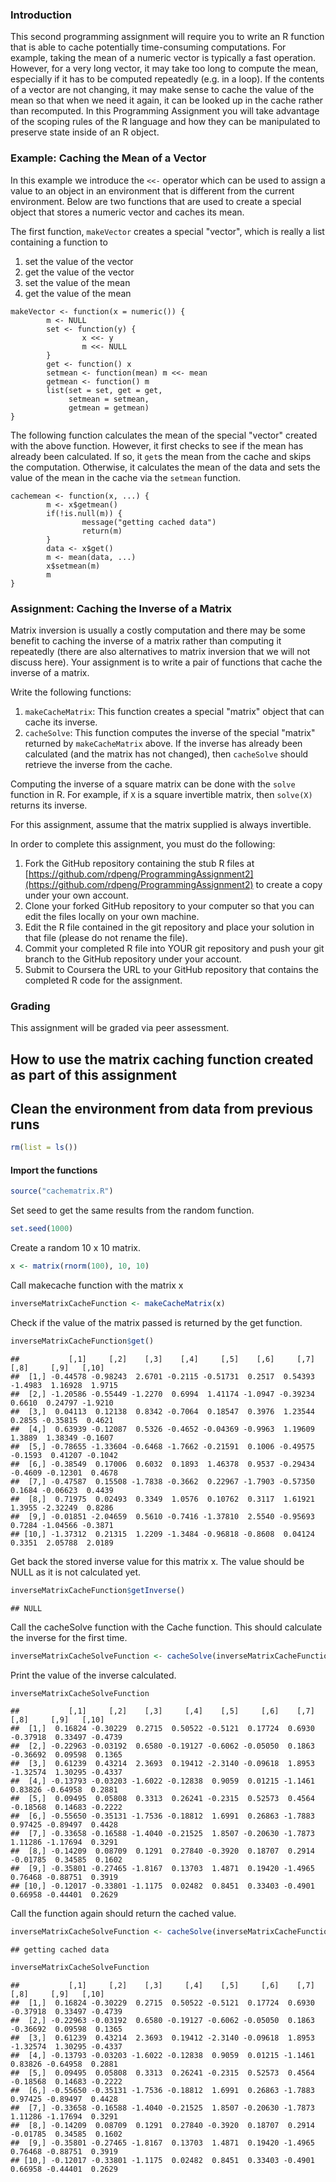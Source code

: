 ### Introduction

This second programming assignment will require you to write an R function that is able to cache potentially time-consuming computations. For example, taking the mean of a numeric vector is typically a fast operation. However, for a very long vector, it may take too long to compute the mean, especially if it has to be computed repeatedly (e.g. in a loop). If the contents of a vector are not changing, it may make sense to cache the value of the mean so that when we need it again, it can be looked up in the cache rather than recomputed. In this Programming Assignment you will take advantage of the scoping rules of the R language and how they can be manipulated to preserve state inside of an R object.

### Example: Caching the Mean of a Vector

In this example we introduce the `<<-` operator which can be used to assign a value to an object in an environment that is different from the current environment. Below are two functions that are used to create a special object that stores a numeric vector and caches its mean. 

The first function, `makeVector` creates a special "vector", which is really a list containing a function to

1.  set the value of the vector
2.  get the value of the vector
3.  set the value of the mean
4.  get the value of the mean

<!-- -->

    makeVector <- function(x = numeric()) {
            m <- NULL
            set <- function(y) {
                    x <<- y
                    m <<- NULL
            }
            get <- function() x
            setmean <- function(mean) m <<- mean
            getmean <- function() m
            list(set = set, get = get,
                 setmean = setmean,
                 getmean = getmean)
    }

The following function calculates the mean of the special "vector" created with the above function. However, it first checks to see if the mean has already been calculated. If so, it `get`s the mean from the cache and skips the computation. Otherwise, it calculates the mean of the data and sets the value of the mean in the cache via the `setmean` function.

    cachemean <- function(x, ...) {
            m <- x$getmean()
            if(!is.null(m)) {
                    message("getting cached data")
                    return(m)
            }
            data <- x$get()
            m <- mean(data, ...)
            x$setmean(m)
            m
    }

### Assignment: Caching the Inverse of a Matrix

Matrix inversion is usually a costly computation and there may be some benefit to caching the inverse of a matrix rather than computing it repeatedly (there are also alternatives to matrix inversion that we will not discuss here). Your assignment is to write a pair of functions that cache the inverse of a matrix.

Write the following functions:

1.  `makeCacheMatrix`: This function creates a special "matrix" object that can cache its inverse.
2.  `cacheSolve`: This function computes the inverse of the special "matrix" returned by `makeCacheMatrix` above. If the inverse has already been calculated (and the matrix has not changed), then `cacheSolve` should retrieve the inverse from the cache.

Computing the inverse of a square matrix can be done with the `solve` function in R. For example, if `X` is a square invertible matrix, then `solve(X)` returns its inverse.

For this assignment, assume that the matrix supplied is always invertible.

In order to complete this assignment, you must do the following:

1.  Fork the GitHub repository containing the stub R files at [https://github.com/rdpeng/ProgrammingAssignment2](https://github.com/rdpeng/ProgrammingAssignment2) to create a copy under your own account.
2.  Clone your forked GitHub repository to your computer so that you can edit the files locally on your own machine.
3.  Edit the R file contained in the git repository and place your solution in that file (please do not rename the file).
4.  Commit your completed R file into YOUR git repository and push your git branch to the GitHub repository under your account.
5.  Submit to Coursera the URL to your GitHub repository that contains the completed R code for the assignment.

### Grading

This assignment will be graded via peer assessment.


## How to use the matrix caching function created as part of this assignment

## Clean the environment from data from previous runs 

```r
rm(list = ls())
```




#### Import the functions

```r
source("cachematrix.R")
```


Set seed to get the same results from the random function. 

```r
set.seed(1000)
```



Create a random 10 x 10 matrix.

```r
x <- matrix(rnorm(100), 10, 10)
```



Call makecache function with the matrix x

```r
inverseMatrixCacheFunction <- makeCacheMatrix(x)
```



Check if the value of the matrix passed is returned by the get function. 

```r
inverseMatrixCacheFunction$get()
```

```
##           [,1]     [,2]    [,3]    [,4]     [,5]    [,6]     [,7]    [,8]     [,9]   [,10]
##  [1,] -0.44578 -0.98243  2.6701 -0.2115 -0.51731  0.2517  0.54393 -1.4983  1.16928  1.9715
##  [2,] -1.20586 -0.55449 -1.2270  0.6994  1.41174 -1.0947 -0.39234  0.6610  0.24797 -1.9210
##  [3,]  0.04113  0.12138  0.8342 -0.7064  0.18547  0.3976  1.23544  0.2855 -0.35815  0.4621
##  [4,]  0.63939 -0.12087  0.5326 -0.4652 -0.04369 -0.9963  1.19609  1.3889  1.38349 -0.1607
##  [5,] -0.78655 -1.33604 -0.6468 -1.7662 -0.21591  0.1006 -0.49575 -0.1593  0.41207 -0.1042
##  [6,] -0.38549  0.17006  0.6032  0.1893  1.46378  0.9537 -0.29434 -0.4609 -0.12301  0.4678
##  [7,] -0.47587  0.15508 -1.7838 -0.3662  0.22967 -1.7903 -0.57350  0.1684 -0.06623  0.4439
##  [8,]  0.71975  0.02493  0.3349  1.0576  0.10762  0.3117  1.61921  1.3955 -2.32249  0.8286
##  [9,] -0.01851 -2.04659  0.5610 -0.7416 -1.37810  2.5540 -0.95693  0.7284 -1.04566 -0.3871
## [10,] -1.37312  0.21315  1.2209 -1.3484 -0.96818 -0.8608  0.04124  0.3351  2.05788  2.0189
```


Get back the stored inverse value for this matrix x. The value should be NULL as it is not calculated yet. 


```r
inverseMatrixCacheFunction$getInverse()
```

```
## NULL
```




Call the cacheSolve function with the Cache function. This should calculate the inverse for the first time. 

```r
inverseMatrixCacheSolveFunction <- cacheSolve(inverseMatrixCacheFunction)
```


Print the value of the inverse calculated. 


```r
inverseMatrixCacheSolveFunction
```

```
##           [,1]     [,2]    [,3]     [,4]    [,5]     [,6]    [,7]     [,8]     [,9]   [,10]
##  [1,]  0.16824 -0.30229  0.2715  0.50522 -0.5121  0.17724  0.6930 -0.37918  0.33497 -0.4739
##  [2,] -0.22963 -0.03192  0.6580 -0.19127 -0.6062 -0.05050  0.1863 -0.36692  0.09598  0.1365
##  [3,]  0.61239  0.43214  2.3693  0.19412 -2.3140 -0.09618  1.8953 -1.32574  1.30295 -0.4337
##  [4,] -0.13793 -0.03203 -1.6022 -0.12838  0.9059  0.01215 -1.1461  0.83826 -0.64958  0.2881
##  [5,]  0.09495  0.05808  0.3313  0.26241 -0.2315  0.52573  0.4564 -0.18568  0.14683 -0.2222
##  [6,] -0.55650 -0.35131 -1.7536 -0.18812  1.6991  0.26863 -1.7883  0.97425 -0.89497  0.4428
##  [7,] -0.33658 -0.16588 -1.4040 -0.21525  1.8507 -0.20630 -1.7873  1.11286 -1.17694  0.3291
##  [8,] -0.14209  0.08709  0.1291  0.27840 -0.3920  0.18707  0.2914 -0.01785  0.34585  0.1602
##  [9,] -0.35801 -0.27465 -1.8167  0.13703  1.4871  0.19420 -1.4965  0.76468 -0.88751  0.3919
## [10,] -0.12017 -0.33801 -1.1175  0.02482  0.8451  0.33403 -0.4901  0.66958 -0.44401  0.2629
```



Call the function again should return the cached value.


```r
inverseMatrixCacheSolveFunction <- cacheSolve(inverseMatrixCacheFunction)
```

```
## getting cached data
```

```r
inverseMatrixCacheSolveFunction
```

```
##           [,1]     [,2]    [,3]     [,4]    [,5]     [,6]    [,7]     [,8]     [,9]   [,10]
##  [1,]  0.16824 -0.30229  0.2715  0.50522 -0.5121  0.17724  0.6930 -0.37918  0.33497 -0.4739
##  [2,] -0.22963 -0.03192  0.6580 -0.19127 -0.6062 -0.05050  0.1863 -0.36692  0.09598  0.1365
##  [3,]  0.61239  0.43214  2.3693  0.19412 -2.3140 -0.09618  1.8953 -1.32574  1.30295 -0.4337
##  [4,] -0.13793 -0.03203 -1.6022 -0.12838  0.9059  0.01215 -1.1461  0.83826 -0.64958  0.2881
##  [5,]  0.09495  0.05808  0.3313  0.26241 -0.2315  0.52573  0.4564 -0.18568  0.14683 -0.2222
##  [6,] -0.55650 -0.35131 -1.7536 -0.18812  1.6991  0.26863 -1.7883  0.97425 -0.89497  0.4428
##  [7,] -0.33658 -0.16588 -1.4040 -0.21525  1.8507 -0.20630 -1.7873  1.11286 -1.17694  0.3291
##  [8,] -0.14209  0.08709  0.1291  0.27840 -0.3920  0.18707  0.2914 -0.01785  0.34585  0.1602
##  [9,] -0.35801 -0.27465 -1.8167  0.13703  1.4871  0.19420 -1.4965  0.76468 -0.88751  0.3919
## [10,] -0.12017 -0.33801 -1.1175  0.02482  0.8451  0.33403 -0.4901  0.66958 -0.44401  0.2629
```

